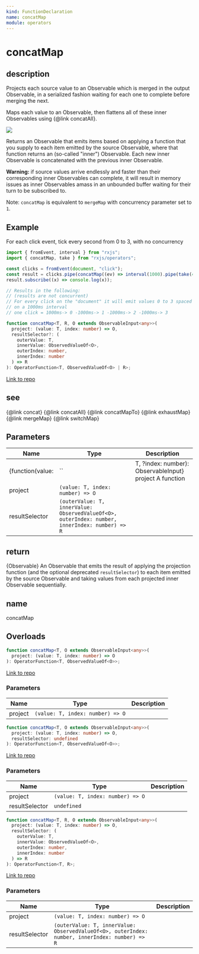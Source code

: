 ```yaml
---
kind: FunctionDeclaration
name: concatMap
module: operators
---
```


# concatMap

## description

Projects each source value to an Observable which is merged in the output
Observable, in a serialized fashion waiting for each one to complete before
merging the next.

<span class="informal">Maps each value to an Observable, then flattens all of
these inner Observables using {@link concatAll}.</span>

![](concatMap.png)

Returns an Observable that emits items based on applying a function that you
supply to each item emitted by the source Observable, where that function
returns an (so-called "inner") Observable. Each new inner Observable is
concatenated with the previous inner Observable.

**Warning:** if source values arrive endlessly and faster than their
corresponding inner Observables can complete, it will result in memory issues
as inner Observables amass in an unbounded buffer waiting for their turn to
be subscribed to.

Note: `concatMap` is equivalent to `mergeMap` with concurrency parameter set
to `1`.

## Example

For each click event, tick every second from 0 to 3, with no concurrency

```ts
import { fromEvent, interval } from "rxjs";
import { concatMap, take } from "rxjs/operators";

const clicks = fromEvent(document, "click");
const result = clicks.pipe(concatMap((ev) => interval(1000).pipe(take(4))));
result.subscribe((x) => console.log(x));

// Results in the following:
// (results are not concurrent)
// For every click on the "document" it will emit values 0 to 3 spaced
// on a 1000ms interval
// one click = 1000ms-> 0 -1000ms-> 1 -1000ms-> 2 -1000ms-> 3
```

```ts
function concatMap<T, R, O extends ObservableInput<any>>(
  project: (value: T, index: number) => O,
  resultSelector?: (
    outerValue: T,
    innerValue: ObservedValueOf<O>,
    outerIndex: number,
    innerIndex: number
  ) => R
): OperatorFunction<T, ObservedValueOf<O> | R>;
```

[Link to repo](https://github.com/ReactiveX/rxjs/blob/master/src/internal/operators/concatMap.ts#L71-L79)

## see

{@link concat}
{@link concatAll}
{@link concatMapTo}
{@link exhaustMap}
{@link mergeMap}
{@link switchMap}

## Parameters

| Name             | Type                                                                                           | Description                                             |
| ---------------- | ---------------------------------------------------------------------------------------------- | ------------------------------------------------------- |
| {function(value: | ``                                                                                             | T, ?index: number): ObservableInput} project A function |
| project          | `(value: T, index: number) => O`                                                               |                                                         |
| resultSelector   | `(outerValue: T, innerValue: ObservedValueOf<O>, outerIndex: number, innerIndex: number) => R` |                                                         |

## return

{Observable} An Observable that emits the result of applying the
projection function (and the optional deprecated `resultSelector`) to each item emitted
by the source Observable and taking values from each projected inner
Observable sequentially.

## name

concatMap

## Overloads

```ts
function concatMap<T, O extends ObservableInput<any>>(
  project: (value: T, index: number) => O
): OperatorFunction<T, ObservedValueOf<O>>;
```

[Link to repo](https://github.com/ReactiveX/rxjs/blob/master/src/internal/operators/concatMap.ts#L5-L5)

### Parameters

| Name    | Type                             | Description |
| ------- | -------------------------------- | ----------- |
| project | `(value: T, index: number) => O` |             |

```ts
function concatMap<T, O extends ObservableInput<any>>(
  project: (value: T, index: number) => O,
  resultSelector: undefined
): OperatorFunction<T, ObservedValueOf<O>>;
```

[Link to repo](https://github.com/ReactiveX/rxjs/blob/master/src/internal/operators/concatMap.ts#L7-L7)

### Parameters

| Name           | Type                             | Description |
| -------------- | -------------------------------- | ----------- |
| project        | `(value: T, index: number) => O` |             |
| resultSelector | `undefined`                      |             |

```ts
function concatMap<T, R, O extends ObservableInput<any>>(
  project: (value: T, index: number) => O,
  resultSelector: (
    outerValue: T,
    innerValue: ObservedValueOf<O>,
    outerIndex: number,
    innerIndex: number
  ) => R
): OperatorFunction<T, R>;
```

[Link to repo](https://github.com/ReactiveX/rxjs/blob/master/src/internal/operators/concatMap.ts#L9-L9)

### Parameters

| Name           | Type                                                                                           | Description |
| -------------- | ---------------------------------------------------------------------------------------------- | ----------- |
| project        | `(value: T, index: number) => O`                                                               |             |
| resultSelector | `(outerValue: T, innerValue: ObservedValueOf<O>, outerIndex: number, innerIndex: number) => R` |             |
